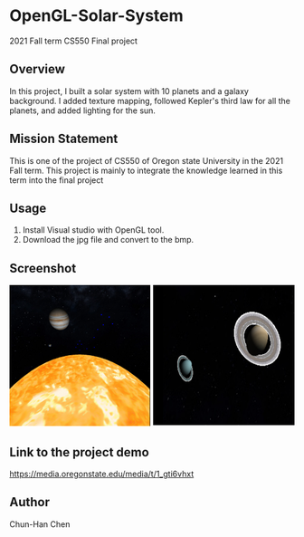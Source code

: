 # OpenGL-Solar-System

2021 Fall term CS550 Final project

## Overview

In this project, I built a solar system with 10 planets and a galaxy background. I added texture mapping, followed Kepler's third law for all the planets, and added lighting for the sun. 

## Mission Statement

This is one of the project of CS550 of Oregon state University in the 2021 Fall term. This project is mainly to integrate the knowledge learned in this term into the final project

## Usage

1. Install Visual studio with OpenGL tool.
2. Download the jpg file and convert to the bmp.

## Screenshot

<img src="https://github.com/HansChen2/OpenGL-Solar-System/blob/main/inside_view.png" width="250" height="250"> <img src="https://github.com/HansChen2/OpenGL-Solar-System/blob/main/SaturnUranus.png" width="250" height="250">

## Link to the project demo

https://media.oregonstate.edu/media/t/1_gti6vhxt

## Author

Chun-Han Chen
